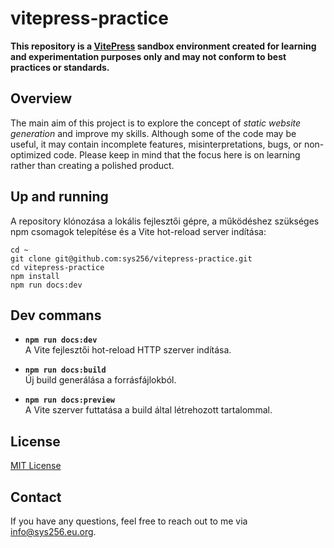 # vitepress-practice

**This repository is a [VitePress](https://vitepress.dev) sandbox environment created for learning and experimentation purposes only and may not conform to best practices or standards.**

## Overview

The main aim of this project is to explore the concept of _static website generation_ and improve my skills. Although some of the code may be useful, it may contain incomplete features, misinterpretations, bugs, or non-optimized code. Please keep in mind that the focus here is on learning rather than creating a polished product.

## Up and running

A repository klónozása a lokális fejlesztői gépre, a működéshez szükséges npm csomagok telepítése és a Vite hot-reload server indítása:

```console
cd ~
git clone git@github.com:sys256/vitepress-practice.git
cd vitepress-practice
npm install
npm run docs:dev
```

## Dev commans

- **`npm run docs:dev`**\
A Vite fejlesztői hot-reload HTTP szerver indítása.

- **`npm run docs:build`**\
Új build generálása a forrásfájlokból.

- **`npm run docs:preview`**\
A Vite szerver futtatása a build által létrehozott tartalommal.

## License

[MIT License](https://github.com/sys256/vitepress-practice/blob/main/LICENSE)

## Contact

If you have any questions, feel free to reach out to me via [info@sys256.eu.org](mailto:info@sys256.eu.org).
